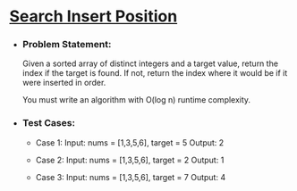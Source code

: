 # [Search Insert Position](https://leetcode.com/problems/search-insert-position/description/)

-   ### Problem Statement:
    Given a sorted array of distinct integers and a target value, return the index if the target is found. If not, return the index where it would be if it were inserted in order.

    You must write an algorithm with O(log n) runtime complexity.

-   ### Test Cases:
    -   Case 1:
        Input: nums = [1,3,5,6], target = 5
        Output: 2

    -   Case 2:
        Input: nums = [1,3,5,6], target = 2
        Output: 1

    -   Case 3:
        Input: nums = [1,3,5,6], target = 7
        Output: 4

